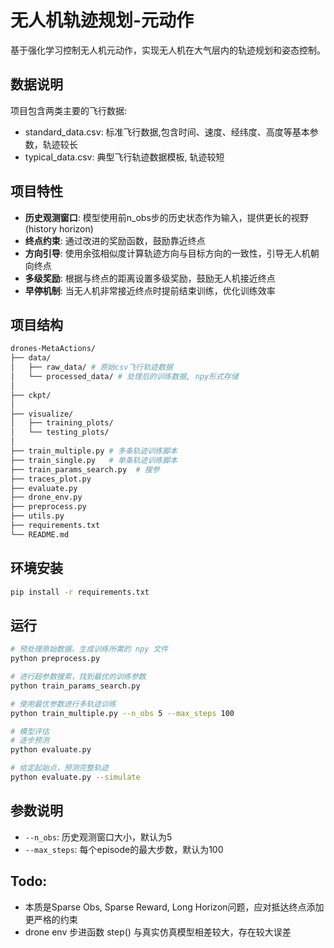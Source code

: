 # 无人机轨迹规划-元动作

基于强化学习控制无人机元动作，实现无人机在大气层内的轨迹规划和姿态控制。

## 数据说明

项目包含两类主要的飞行数据:

- standard_data.csv: 标准飞行数据,包含时间、速度、经纬度、高度等基本参数，轨迹较长
- typical_data.csv: 典型飞行轨迹数据模板, 轨迹较短

## 项目特性

- **历史观测窗口**: 模型使用前n_obs步的历史状态作为输入，提供更长的视野 (history horizon)
- **终点约束**: 通过改进的奖励函数，鼓励靠近终点
- **方向引导**: 使用余弦相似度计算轨迹方向与目标方向的一致性，引导无人机朝向终点
- **多级奖励**: 根据与终点的距离设置多级奖励，鼓励无人机接近终点
- **早停机制**: 当无人机非常接近终点时提前结束训练，优化训练效率

## 项目结构

```bash
drones-MetaActions/
├── data/
│   ├── raw_data/ # 原始csv飞行轨迹数据
│   └── processed_data/ # 处理后的训练数据, npy形式存储
│
├── ckpt/
│
├── visualize/
│   ├── training_plots/
│   └── testing_plots/
│
├── train_multiple.py # 多条轨迹训练脚本
├── train_single.py   # 单条轨迹训练脚本
├── train_params_search.py  # 搜参
├── traces_plot.py
├── evaluate.py
├── drone_env.py
├── preprocess.py
├── utils.py
├── requirements.txt
└── README.md
```

## 环境安装
```bash
pip install -r requirements.txt
```

## 运行
```bash
# 预处理原始数据，生成训练所需的 npy 文件
python preprocess.py

# 进行超参数搜索，找到最优的训练参数
python train_params_search.py

# 使用最优参数进行多轨迹训练
python train_multiple.py --n_obs 5 --max_steps 100

# 模型评估
# 逐步预测
python evaluate.py  

# 给定起始点，预测完整轨迹
python evaluate.py --simulate
```

## 参数说明

- `--n_obs`: 历史观测窗口大小，默认为5
- `--max_steps`: 每个episode的最大步数，默认为100

## Todo:
- 本质是Sparse Obs, Sparse Reward, Long Horizon问题，应对抵达终点添加更严格的约束
- drone env 步进函数 step() 与真实仿真模型相差较大，存在较大误差